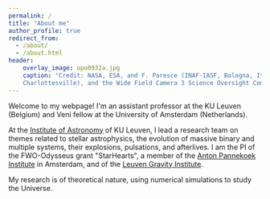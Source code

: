```yaml
---
permalink: /
title: "About me"
author_profile: true
redirect_from: 
  - /about/
  - /about.html
header:
    overlay_image: opo0932a.jpg
    caption: "Credit: NASA, ESA, and F. Paresce (INAF-IASF, Bologna, Italy), R. O'Connell (University of Virginia, 
    Charlottesville), and the Wide Field Camera 3 Science Oversight Committee"
---
```




Welcome to my webpage! I'm an assistant professor at the KU Leuven (Belgium) and Veni fellow at the University of Amsterdam (Netherlands). 

At the [Institute of Astronomy](https://fys.kuleuven.be/ster) of KU Leuven, I lead a research team on themes related to stellar astrophysics, the evolution 
of massive binary and multiple systems, their explosions, pulsations, and afterlives. I am the PI of the FWO-Odysseus grant "StarHearts", 
a member of the [Anton Pannekoek Institute](https://api.uva.nl/) in Amsterdam, and of the [Leuven Gravity Institute](https://www.kuleuven.be/lgi).

My research is of theoretical nature, using numerical simulations to study the Universe.



 
 